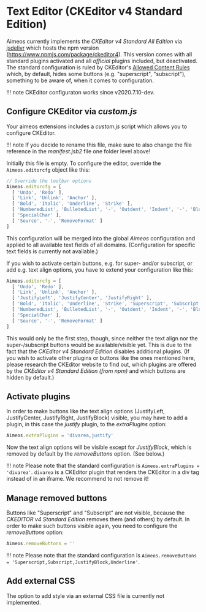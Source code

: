 # Text Editor (CKEditor v4 Standard Edition)

Aimeos currently implements the *CKEditor v4 Standard All Edition* via [jsdelivr](https://www.jsdelivr.com/) which hosts the npm version (https://www.npmjs.com/package/ckeditor4). This version comes with all standard plugins activated and all *official* plugins included, but deactivated. The standard configuration is ruled by CKEditor's  [Allowed Content Rules](https://ckeditor.com/docs/ckeditor4/latest/guide/dev_allowed_content_rules.html) which, by default, hides some buttons (e.g. "superscript", "subscript"), something to be aware of, when it comes to configuration.

!!! note
    CKEditor configuraton works since v2020.7.10-dev.

## Configure CKEditor via *custom.js*

Your aimeos extensions includes a *custom.js* script which allows you to configure CKEditor. 

!!! note
    If you decide to rename this file, make sure to also change the file reference in the *manifest.jsb2* file one folder level above!

Initially this file is empty. To configure the editor, override the `Aimeos.editorcfg` object like this:

```javascript
// Override the toolbar options
Aimeos.editorcfg = [
  [ 'Undo', 'Redo' ],
  [ 'Link', 'Unlink', 'Anchor' ],
  [ 'Bold', 'Italic', 'Underline', 'Strike' ],
  [ 'NumberedList', 'BulletedList', '-', 'Outdent', 'Indent', '-', 'Blockquote' ],
  [ 'SpecialChar' ],
  [ 'Source', '-', 'RemoveFormat' ]
]
```

This configuration will be merged into the global *Aimeos* configuration and applied to all available text fields of all domains. (Configuration for specific text fields is currently not available.)

If you wish to activate certain buttons, e.g. for super- and/or subscript, or add e.g. text align options, you have to extend your configuration like this:
  
```javascript
Aimeos.editorcfg = [
  [ 'Undo', 'Redo' ],
  [ 'Link', 'Unlink', 'Anchor' ],
  [ 'JustifyLeft', 'JustifyCenter', 'JustifyRight' ],
  [ 'Bold', 'Italic', 'Underline', 'Strike', 'Superscript', 'Subscript' ],
  [ 'NumberedList', 'BulletedList', '-', 'Outdent', 'Indent', '-', 'Blockquote' ],
  [ 'SpecialChar' ],
  [ 'Source', '-', 'RemoveFormat' ]
]
```

This would only be the first step, though, since neither the text align nor the super-/subscript buttons would be available/visible yet. This is due to the fact that the *CKEditor v4 Standard Edition* disables additional plugins. (If you wish to activate other plugins or buttons like the ones mentioned here, please research the CKEditor website to find out, which plugins are offered by the *CKEditor v4 Standard Edition (from npm)* and which buttons are hidden by default.)

## Activate plugins

In order to make buttons like the text align options (JustifyLeft, JustifyCenter, JustifyRight, JustifyBlock) visible, you may have to add a plugin, in this case the *justify* plugin, to the *extraPlugins* option:

```javascript
Aimeos.extraPlugins = 'divarea,justify'
```

Now the text align options will be visible except for *JustifyBlock*, which is removed by default by the *removeButtons* option. (See below.)

!!! note
    Please note that the standard configuration is `Aimeos.extraPlugins = 'divarea'`. `divarea` is a CKEditor plugin that renders the CKEditor in a div tag instead of in an iframe. We recommend to not remove it!

## Manage removed buttons

Buttons like "Superscript" and "Subscript" are not visible, because the *CKEDITOR v4 Standard Edition* removes them (and others) by default. In order to make such buttons visible again, you need to configure the *removeButtons* option:

```javascript
Aimeos.removeButtons = ''
```

!!! note
    Please note that the standard configuration is `Aimeos.removeButtons = 'Superscript,Subscript,JustifyBlock,Underline'`.

## Add external CSS

The option to add style via an external CSS file is currently not implemented.
